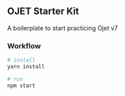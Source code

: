 ## OJET Starter Kit

A boilerplate to start practicing Ojet v7

### Workflow
```bash
# install
yarn install

# run
npm start
```
